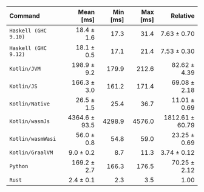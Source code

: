 | Command | Mean [ms] | Min [ms] | Max [ms] | Relative |
|:---|---:|---:|---:|---:|
| `Haskell (GHC 9.10)` | 18.4 ± 1.6 | 17.3 | 31.4 | 7.63 ± 0.70 |
| `Haskell (GHC 9.12)` | 18.1 ± 0.5 | 17.1 | 21.4 | 7.53 ± 0.30 |
| `Kotlin/JVM` | 198.9 ± 9.2 | 179.9 | 212.6 | 82.62 ± 4.39 |
| `Kotlin/JS` | 166.3 ± 3.0 | 161.2 | 171.4 | 69.08 ± 2.18 |
| `Kotlin/Native` | 26.5 ± 1.5 | 25.4 | 36.7 | 11.01 ± 0.69 |
| `Kotlin/wasmJs` | 4364.6 ± 93.5 | 4298.9 | 4576.0 | 1812.61 ± 60.79 |
| `Kotlin/wasmWasi` | 56.0 ± 0.8 | 54.8 | 59.0 | 23.25 ± 0.69 |
| `Kotlin/GraalVM` | 9.0 ± 0.2 | 8.7 | 11.3 | 3.74 ± 0.12 |
| `Python` | 169.2 ± 2.7 | 166.3 | 176.5 | 70.25 ± 2.12 |
| `Rust` | 2.4 ± 0.1 | 2.3 | 3.5 | 1.00 |
